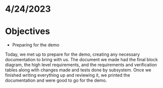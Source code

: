 # 4/24/2023
# Objectives
- Preparing for the demo

Today, we met up to prepare for the demo, creating any necessary documentation to bring with us. The document we made had the final block diagram, the high level requirements, and the requirements and verification tables along with changes made and tests done by subsystem. Once we finished writing everything up and reviewing it, we printed the documentation and were good to go for the demo.